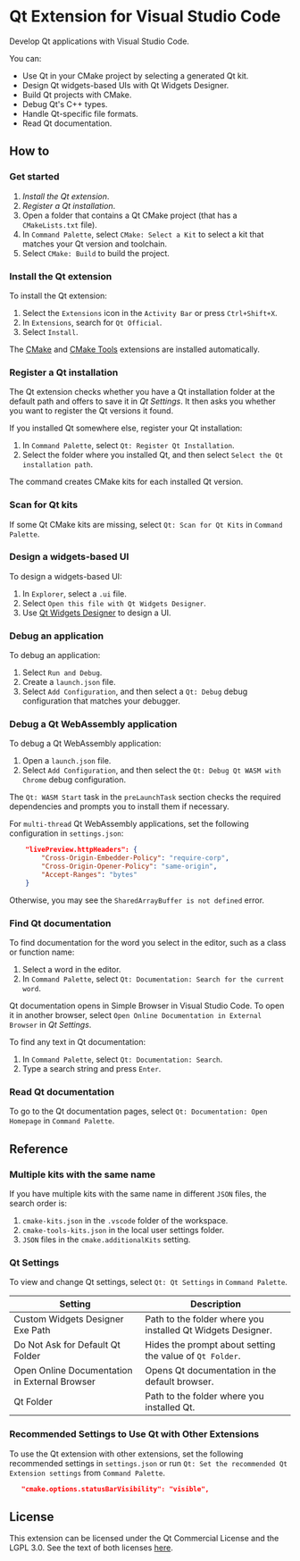 # Qt Extension for Visual Studio Code

Develop Qt applications with Visual Studio Code.

You can:

- Use Qt in your CMake project by selecting a generated Qt kit.
- Design Qt widgets-based UIs with Qt Widgets Designer.
- Build Qt projects with CMake.
- Debug Qt's C++ types.
- Handle Qt-specific file formats.
- Read Qt documentation.

## How to

### Get started

1. _Install the Qt extension_.
1. _Register a Qt installation_.
1. Open a folder that contains a Qt CMake project (that has a `CMakeLists.txt`
   file).
1. In `Command Palette`, select `CMake: Select a Kit` to select a kit that
   matches your Qt version and toolchain.
1. Select `CMake: Build` to build the project.

### Install the Qt extension

To install the Qt extension:

1. Select the `Extensions` icon in the `Activity Bar` or press `Ctrl+Shift+X`.
1. In `Extensions`, search for `Qt Official`.
1. Select `Install`.

The [CMake](https://github.com/twxs/vs.language.cmake) and
[CMake Tools](https://github.com/microsoft/vscode-cmake-tools)
extensions are installed automatically.

### Register a Qt installation

The Qt extension checks whether you have a Qt installation folder at the default
path and offers to save it in _Qt Settings_. It then asks you whether you want to
register the Qt versions it found.

If you installed Qt somewhere else, register your Qt installation:

1. In `Command Palette`, select `Qt: Register Qt Installation`.
1. Select the folder where you installed Qt, and then select
   `Select the Qt installation path`.

The command creates CMake kits for each installed Qt version.

### Scan for Qt kits

If some Qt CMake kits are missing, select `Qt: Scan for Qt Kits` in
`Command Palette`.

### Design a widgets-based UI

To design a widgets-based UI:

1. In `Explorer`, select a `.ui` file.
1. Select `Open this file with Qt Widgets Designer`.
1. Use [Qt Widgets Designer](https://doc.qt.io/qt-6/qtdesigner-manual.html)
   to design a UI.

### Debug an application

To debug an application:

1. Select `Run and Debug`.
1. Create a `launch.json` file.
1. Select `Add Configuration`, and then select a `Qt: Debug` debug
   configuration that matches your debugger.

### Debug a Qt WebAssembly application

To debug a Qt WebAssembly application:

1. Open a `launch.json` file.
1. Select `Add Configuration`, and then select the
   `Qt: Debug Qt WASM with Chrome` debug configuration.

The `Qt: WASM Start` task in the `preLaunchTask` section checks the required
dependencies and prompts you to install them if necessary.

For `multi-thread` Qt WebAssembly applications, set the following
configuration in `settings.json`:

```json
    "livePreview.httpHeaders": {
        "Cross-Origin-Embedder-Policy": "require-corp",
        "Cross-Origin-Opener-Policy": "same-origin",
        "Accept-Ranges": "bytes"
    }
```

Otherwise, you may see the `SharedArrayBuffer is not defined` error.

### Find Qt documentation

To find documentation for the word you select in the editor, such as a class or
function name:

1. Select a word in the editor.
1. In `Command Palette`, select `Qt: Documentation: Search for the current word`.

Qt documentation opens in Simple Browser in Visual Studio Code. To open it
in another browser, select `Open Online Documentation in External Browser` in
_Qt Settings_.

To find any text in Qt documentation:

1. In `Command Palette`, select `Qt: Documentation: Search`.
1. Type a search string and press `Enter`.

### Read Qt documentation

To go to the Qt documentation pages, select `Qt: Documentation: Open Homepage`
in `Command Palette`.

## Reference

### Multiple kits with the same name

If you have multiple kits with the same name in different `JSON` files, the
search order is:

1. `cmake-kits.json` in the `.vscode` folder of the workspace.
1. `cmake-tools-kits.json` in the local user settings folder.
1. `JSON` files in the `cmake.additionalKits` setting.

### Qt Settings

To view and change Qt settings, select `Qt: Qt Settings` in `Command Palette`.

Setting | Description
------- | -----------
Custom Widgets Designer Exe Path | Path to the folder where you installed Qt Widgets Designer.
Do Not Ask for Default Qt Folder | Hides the prompt about setting the value of `Qt Folder`.
Open Online Documentation in External Browser | Opens Qt documentation in the default browser.
Qt Folder | Path to the folder where you installed Qt.

### Recommended Settings to Use Qt with Other Extensions

To use the Qt extension with other extensions, set the following recommended
settings in `settings.json` or run `Qt: Set the recommended Qt Extension settings`
from `Command Palette`.

```json
   "cmake.options.statusBarVisibility": "visible",
```

## License

This extension can be licensed under the Qt Commercial License and the
LGPL 3.0. See the text of both licenses [here](LICENSE).
